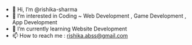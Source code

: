 - 👋 Hi, I’m @rishika-sharma
- 👀 I’m interested in Coding ~ Web Development , Game Development , App Development
- 🌱 I’m currently learning Website Development
- 📫 How to reach me : rishika.abss@gmail.com
